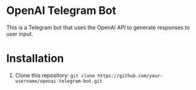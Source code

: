 # OpenAI Telegram Bot
This is a Telegram bot that uses the OpenAI API to generate responses to user input.
# Installation
1. Clone this repository:
   ``git clone https://github.com/your-username/openai-telegram-bot.git``

  
